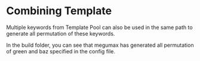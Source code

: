 # Combining Template

Multiple keywords from Template Pool can also be used in the same path to generate all permutation of these keywords.

In the build folder, you can see that megumax has generated all permutation of green and baz specified in the config file.

